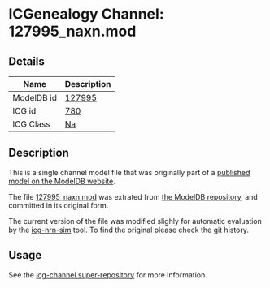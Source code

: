 # ICGenealogy Channel: 127995\_naxn.mod

## Details

Name | Description
---- | -----------
ModelDB id | [127995](http://senselab.med.yale.edu/ModelDB/ShowModel.cshtml?model=127995)
ICG id | [780](http://icg.neurotheory.ox.ac.uk/channels/2/780)
ICG Class | [Na](http://icg.neurotheory.ox.ac.uk/channels/2)

## Description

This is a single channel model file that was originally part of a [published model on the ModelDB website](http://senselab.med.yale.edu/ModelDB/ShowModel.cshtml?model=127995).


The file [127995\_naxn.mod](127995_naxn.mod) was extrated from [the ModelDB repository](http://senselab.med.yale.edu/ModelDB/ShowModel.cshtml?model=127995), and committed in its original form.

The current version of the file was modified slighly for automatic evaluation by the [icg-nrn-sim](https://github.com/icgenealogy/icg-nrn-sim) tool. To find the original please check the git history.


## Usage

See the [icg-channel super-repository](https://github.com/icgenealogy/icg-channels) for more information.